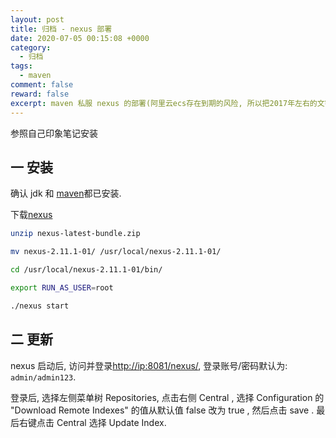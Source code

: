 ```yaml
---
layout: post
title: 归档 - nexus 部署
date: 2020-07-05 00:15:08 +0000
category:
  - 归档
tags:
  - maven
comment: false
reward: false
excerpt: maven 私服 nexus 的部署(阿里云ecs存在到期的风险, 所以把2017年左右的文字挪进git) 
---
```


参照自己印象笔记安装

## 一 安装

确认 jdk 和 [maven](http://maven.apache.org/install.html)都已安装.

下载[nexus](http://www.sonatype.org/downloads/nexus-latest-bundle.zip)

``` sh
unzip nexus-latest-bundle.zip

mv nexus-2.11.1-01/ /usr/local/nexus-2.11.1-01/

cd /usr/local/nexus-2.11.1-01/bin/

export RUN_AS_USER=root

./nexus start

```

## 二 更新

nexus 启动后, 访问并登录[http://ip:8081/nexus/](http://ip:8081/nexus), 登录账号/密码默认为: `admin/admin123`.

登录后, 选择左侧菜单树 Repositories, 点击右侧 Central , 选择 Configuration 的 "Download Remote Indexes" 的值从默认值 false 改为 true , 然后点击 save . 最后右键点击 Central 选择 Update Index.
